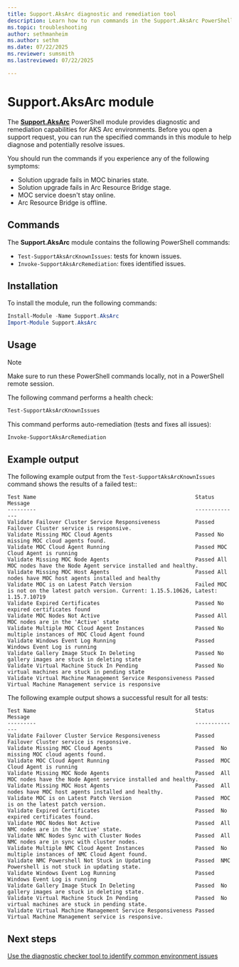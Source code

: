 ```yaml
---
title: Support.AksArc diagnostic and remediation tool
description: Learn how to run commands in the Support.AksArc PowerShell module to diagnose and remediate issues in AKS Arc environments.
ms.topic: troubleshooting
author: sethmanheim
ms.author: sethm
ms.date: 07/22/2025
ms.reviewer: sumsmith
ms.lastreviewed: 07/22/2025

---
```


# Support.AksArc module

The [**Support.AksArc**](https://www.powershellgallery.com/packages/Support.AksArc) PowerShell module provides diagnostic and remediation capabilities for AKS Arc environments. Before you open a support request, you can run the specified commands in this module to help diagnose and potentially resolve issues.

You should run the commands if you experience any of the following symptoms:

- Solution upgrade fails in MOC binaries state.
- Solution upgrade fails in Arc Resource Bridge stage.
- MOC service doesn't stay online.
- Arc Resource Bridge is offline.

## Commands

The **Support.AksArc** module contains the following PowerShell commands:

- `Test-SupportAksArcKnownIssues`: tests for known issues.
- `Invoke-SupportAksArcRemediation`: fixes identified issues.

## Installation

To install the module, run the following commands:

```powershell
Install-Module -Name Support.AksArc
Import-Module Support.AksArc
```

## Usage

> [!NOTE]
> Make sure to run these PowerShell commands locally, not in a PowerShell remote session.

The following command performs a health check:

```powershell
Test-SupportAksArcKnownIssues
```

This command performs auto-remediation (tests and fixes all issues):

```powershell
Invoke-SupportAksArcRemediation
```

## Example output

The following example output from the `Test-SupportAksArcKnownIssues` command shows the results of a failed test::

```output
Test Name                                                  Status Message
---------                                                  --------------
Validate Failover Cluster Service Responsiveness           Passed Failover Cluster service is responsive.
Validate Missing MOC Cloud Agents                          Passed No missing MOC cloud agents found.
Validate MOC Cloud Agent Running                           Passed MOC Cloud Agent is running
Validate Missing MOC Node Agents                           Passed All MOC nodes have the Node Agent service installed and healthy.
Validate Missing MOC Host Agents                           Passed All nodes have MOC host agents installed and healthy
Validate MOC is on Latest Patch Version                    Failed MOC is not on the latest patch version. Current: 1.15.5.10626, Latest: 1.15.7.10719
Validate Expired Certificates                              Passed No expired certificates found
Validate MOC Nodes Not Active                              Passed All MOC nodes are in the 'Active' state
Validate Multiple MOC Cloud Agent Instances                Passed No multiple instances of MOC Cloud Agent found
Validate Windows Event Log Running                         Passed Windows Event Log is running
Validate Gallery Image Stuck In Deleting                   Passed No gallery images are stuck in deleting state
Validate Virtual Machine Stuck In Pending                  Passed No virtual machines are stuck in pending state
Validate Virtual Machine Management Service Responsiveness Passed Virtual Machine Management service is responsive
```

The following example output shows a successful result for all tests:

```output
Test Name                                                  Status Message
---------                                                  --------------
Validate Failover Cluster Service Responsiveness           Passed  Failover Cluster service is responsive.
Validate Missing MOC Cloud Agents                          Passed  No missing MOC cloud agents found.
Validate MOC Cloud Agent Running                           Passed  MOC Cloud Agent is running
Validate Missing MOC Node Agents                           Passed  All MOC nodes have the Node Agent service installed and healthy.
Validate Missing MOC Host Agents                           Passed  All nodes have MOC host agents installed and healthy.
Validate MOC is on Latest Patch Version                    Passed  MOC is on the latest patch version.
Validate Expired Certificates                              Passed  No expired certificates found.
Validate MOC Nodes Not Active                              Passed  All NMC nodes are in the 'Active' state.
Validate NMC Nodes Sync with Cluster Nodes                 Passed  All NMC nodes are in sync with cluster nodes.
Validate Multiple NMC Cloud Agent Instances                Passed  No multiple instances of NMC Cloud Agent found.
Validate NMC Powershell Not Stuck in Updating              Passed  NMC Powershell is not stuck in updating state.
Validate Windows Event Log Running                         Passed  Windows Event Log is running
Validate Gallery Image Stuck In Deleting                   Passed  No gallery images are stuck in deleting state.
Validate Virtual Machine Stuck In Pending                  Passed  No virtual machines are stuck in pending state.
Validate Virtual Machine Management Service Responsiveness Passed  Virtual Machine Management service is responsive.
```

## Next steps

[Use the diagnostic checker tool to identify common environment issues](aks-arc-diagnostic-checker.md)
